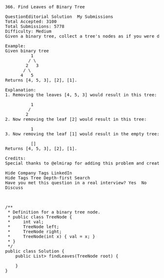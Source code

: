 <pre>
366. Find Leaves of Binary Tree  

QuestionEditorial Solution  My Submissions
Total Accepted: 3100
Total Submissions: 5778
Difficulty: Medium
Given a binary tree, collect a tree's nodes as if you were doing this: Collect and remove all leaves, repeat until the tree is empty.

Example:
Given binary tree 
          1
         / \
        2   3
       / \     
      4   5    
Returns [4, 5, 3], [2], [1].

Explanation:
1. Removing the leaves [4, 5, 3] would result in this tree:

          1
         / 
        2          
2. Now removing the leaf [2] would result in this tree:

          1          
3. Now removing the leaf [1] would result in the empty tree:

          []         
Returns [4, 5, 3], [2], [1].

Credits:
Special thanks to @elmirap for adding this problem and creating all test cases.

Hide Company Tags LinkedIn
Hide Tags Tree Depth-first Search
Have you met this question in a real interview? Yes  No
Discuss



/**
 * Definition for a binary tree node.
 * public class TreeNode {
 *     int val;
 *     TreeNode left;
 *     TreeNode right;
 *     TreeNode(int x) { val = x; }
 * }
 */
public class Solution {
    public List<List<Integer>> findLeaves(TreeNode root) {
        
    }
}
</pre>
